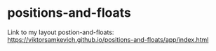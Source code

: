 # positions-and-floats
Link to my layout postion-and-floats:
https://viktorsamkevich.github.io/positions-and-floats/app/index.html
